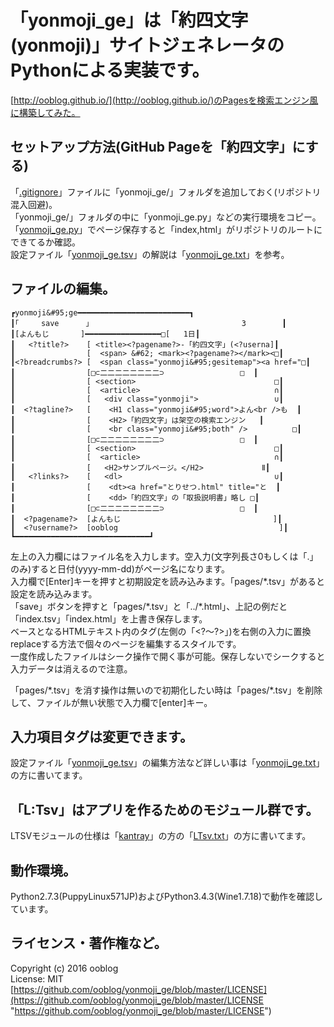# 「yonmoji_ge」は「約四文字(yonmoji)」サイトジェネレータのPythonによる実装です。

[http://ooblog.github.io/](http://ooblog.github.io/)のPagesを検索エンジン風に構築してみた。  

## セットアップ方法(GitHub Pageを「約四文字」にする)

「[.gitignore](.gitignore)」ファイルに「yonmoji&#95;ge/」フォルダを追加しておく(リポジトリ混入回避)。  
「yonmoji&#95;ge/」フォルダの中に「yonmoji&#95;ge.py」などの実行環境をコピー。  
「[yonmoji_ge.py](yonmoji_ge.py)」でページ保存すると「index,html」がリポジトリのルートにできてるか確認。  
設定ファイル「[yonmoji_ge.tsv](yonmoji_ge.tsv)」の解説は「[yonmoji_ge.txt](yonmoji_ge.txt)」を参考。  

## ファイルの編集。

    ┏yonmoji&#95;ge━━━━━━━━━━━━━━━━━━━━━━━━━┓
    ┃｢     save      ｣                                  3        ┃
    ┃[よんもじ       ]━━━━━━━━━━━━━━━━━□[   1日┃
    ┃   <?title?>    [ <title><?pagename?>-「約四文字」(<?userna]┃
    ┃                [  <span> &#62; <mark><?pagename?></mark><□┃
    ┃<?breadcrumbs?> [  <span class="yonmoji&#95;gesitemap"><a href="□┃
    ┃                [□⊂二二二二二二二二⊃                 □  ┃
    ┃                [ <section>                               □┃
    ┃                [  <article>                              ∩┃
    ┃                [   <div class="yonmoji">                 ∪┃
    ┃  <?tagline?>   [    <H1 class="yonmoji&#95;word">よん<br />も  ┃
    ┃                [    <H2>「約四文字」は架空の検索エンジン   ┃
    ┃                [    <br class="yonmoji&#95;both" />          □┃
    ┃                [□⊂二二二二二二二二⊃                 □  ┃
    ┃                [ <section>                               □┃
    ┃                [  <article>                              ∩┃
    ┃                [   <H2>サンプルページ。</H2>             Ⅱ┃
    ┃   <?links?>    [   <dl>                                  ∪┃
    ┃                [    <dt><a href="とりせつ.html" title="と  ┃
    ┃                [    <dd>「約四文字」の「取扱説明書」略し □┃
    ┃                [□⊂二二二二二二二二⊃                 □  ┃
    ┃  <?pagename?>  [よんもじ                                  ]┃
    ┃  <?username?>  [ooblog                                    ]┃
    ┗━━━━━━━━━━━━━━━━━━━━━━━━━━━━━━┛

左上の入力欄にはファイル名を入力します。空入力(文字列長さ0もしくは「.」のみ)すると日付(yyyy-mm-dd)がページ名になります。  
入力欄で&#91;Enter&#93;キーを押すと初期設定を読み込みます。「pages/&#42;.tsv」があると設定を読み込みます。  
「save」ボタンを押すと「pages/&#42;.tsv」と「../&#42;.html」、上記の例だと「index.tsv」「index.html」を上書き保存します。  
ベースとなるHTMLテキスト内のタグ(左側の「&#60;&#63;〜&#63;&#62;」)を右側の入力に置換replaceする方法で個々のページを編集するスタイルです。  
一度作成したファイルはシーク操作で開く事が可能。保存しないでシークすると入力データは消えるので注意。  

「pages/&#42;.tsv」を消す操作は無いので初期化したい時は「pages/&#42;.tsv」を削除して、ファイルが無い状態で入力欄で&#91;enter&#93;キー。  

## 入力項目タグは変更できます。

設定ファイル「[yonmoji_ge.tsv](yonmoji_ge.tsv)」の編集方法など詳しい事は「[yonmoji_ge.txt](yonmoji_ge.txt)」の方に書いてます。  

## 「L:Tsv」はアプリを作るためのモジュール群です。

LTSVモジュールの仕様は「[kantray](https://github.com/ooblog/LTsv9kantray)」の方の「[LTsv.txt](https://github.com/ooblog/LTsv9kantray/blob/master/LTsv.txt)」の方に書いてます。  

## 動作環境。

Python2.7.3(PuppyLinux571JP)およびPython3.4.3(Wine1.7.18)で動作を確認しています。  

## ライセンス・著作権など。

Copyright (c) 2016 ooblog  
License: MIT  
[https://github.com/ooblog/yonmoji_ge/blob/master/LICENSE](https://github.com/ooblog/yonmoji_ge/blob/master/LICENSE "https://github.com/ooblog/yonmoji_ge/blob/master/LICENSE")  
